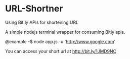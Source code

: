 # URL-Shortner
Using Bit.ly APIs for shortening URL

A simple nodejs terminal wrapper for consuming Bitly apis. 

@example -$ node app.js -u 'http://www.google.com'

You can access your short url at http://bit.ly/1JMD9NC
